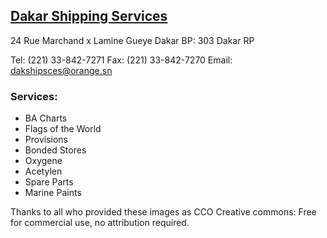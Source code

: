 ## [Dakar Shipping Services](https://dakshipsces.github.io)

24 Rue Marchand x Lamine Gueye Dakar BP: 303 Dakar RP

Tel: (221) 33-842-7271
Fax: (221) 33-842-7270
Email: dakshipsces@orange.sn


### Services:

* BA Charts
* Flags of the World
* Provisions
* Bonded Stores
* Oxygene
* Acetylen
* Spare Parts
* Marine Paints

Thanks to all who provided these images as CCO Creative commons: Free for commercial use, no attribution required.